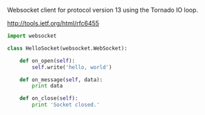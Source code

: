 Websocket client for protocol version 13 using the Tornado IO loop.

<http://tools.ietf.org/html/rfc6455>


```python
import websocket

class HelloSocket(websocket.WebSocket):

    def on_open(self):
        self.write('hello, world')

    def on_message(self, data):
        print data

    def on_close(self):
        print 'Socket closed.'
```
